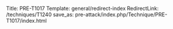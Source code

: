 Title: PRE-T1017
Template: general/redirect-index
RedirectLink: /techniques/T1240
save_as: pre-attack/index.php/Technique/PRE-T1017/index.html